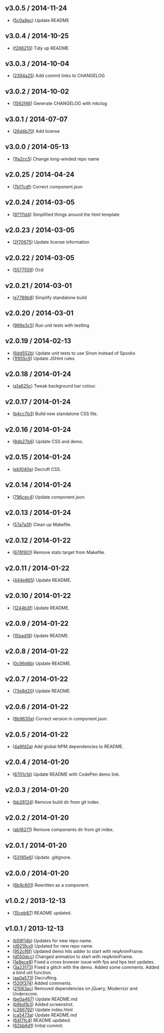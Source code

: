 ## v3.0.5 / 2014-11-24

 * ([5c0a8ec](https://github.com/tanem/skyline/commit/5c0a8ec125a68b6664866f1e811e35ca4865ec84)) Update README

## v3.0.4 / 2014-10-25

 * ([f266210](https://github.com/tanem/skyline/commit/f2662100b64b6f5d1d80e875dc3f2f8c769451d8)) Tidy up README

## v3.0.3 / 2014-10-04

 * ([2394a25](https://github.com/tanem/skyline/commit/2394a25bfd0cd586e8f6ec03deca13e812c43310)) Add commit links to CHANGELOG

## v3.0.2 / 2014-10-02

 * ([1562f46](https://github.com/tanem/skyline/commit/1562f46a4408f865bf29edaac57ae31e0f57febe)) Generate CHANGELOG with mkclog

## v3.0.1 / 2014-07-07

 * ([26d4b70](https://github.com/tanem/skyline/commit/26d4b705e80a1c19f44d097135ad6ca6b2e3019f)) Add license

## v3.0.0 / 2014-05-13

 * ([1fa2cc5](https://github.com/tanem/skyline/commit/1fa2cc54b3c88dbc3b9cc1a0dc176bb670a7c57d)) Change long-winded repo name

## v2.0.25 / 2014-04-24

 * ([7bf7cdf](https://github.com/tanem/skyline/commit/7bf7cdf0b35ffd0c6c18a4b294f73fc337f0049d)) Correct component.json

## v2.0.24 / 2014-03-05

 * ([97111d4](https://github.com/tanem/skyline/commit/97111d440ced90fb961c0f8c22c1c00f6dfd62e2)) Simplified things around the html template

## v2.0.23 / 2014-03-05

 * ([2f70675](https://github.com/tanem/skyline/commit/2f70675f62c20eb4da79517896350a3444f2a62b)) Update license information

## v2.0.22 / 2014-03-05

 * ([5577559](https://github.com/tanem/skyline/commit/557755936c1af9daac4f80a2b8a7766b2700b043)) Ocd

## v2.0.21 / 2014-03-01

 * ([e7789b8](https://github.com/tanem/skyline/commit/e7789b8e7532dab9b51bb3629f8858d20be5a96d)) Simplify standalone build

## v2.0.20 / 2014-03-01

 * ([966e3c5](https://github.com/tanem/skyline/commit/966e3c5a5e72c8534672c757cc96ef731d0068bb)) Run unit tests with testling

## v2.0.19 / 2014-02-13

 * ([6dd552b](https://github.com/tanem/skyline/commit/6dd552bbd592bd9ebe847074ef53f1c02993ace9)) Update unit tests to use Sinon instead of Spooks
 * ([1f855c9](https://github.com/tanem/skyline/commit/1f855c93127d9103c9afdac66298b4de2687946c)) Update JSHint rules

## v2.0.18 / 2014-01-24

 * ([a1a625c](https://github.com/tanem/skyline/commit/a1a625c7b832de5566abe232800cae36e7e50ed3)) Tweak background bar colour.

## v2.0.17 / 2014-01-24

 * ([b4cc7b3](https://github.com/tanem/skyline/commit/b4cc7b33f2683a03cece3b813ee156d0c0b42f4b)) Build new standalone CSS file.

## v2.0.16 / 2014-01-24

 * ([8db27b6](https://github.com/tanem/skyline/commit/8db27b6ab7d5b4fa9f64caf9363dcc5b289f62ed)) Update CSS and demo.

## v2.0.15 / 2014-01-24

 * ([eb1040e](https://github.com/tanem/skyline/commit/eb1040ef311660e9d768b3597711d329c92e7ad5)) Decruft CSS.

## v2.0.14 / 2014-01-24

 * ([796cec4](https://github.com/tanem/skyline/commit/796cec4c3082277e6417721f25e1434e2a1c905a)) Update component.json.

## v2.0.13 / 2014-01-24

 * ([57a7a3f](https://github.com/tanem/skyline/commit/57a7a3f58b1fb15ba67c80b264bf8148336a9382)) Clean up Makefile.

## v2.0.12 / 2014-01-22

 * ([678f601](https://github.com/tanem/skyline/commit/678f601e3dad9fdd05d2ae4a8c34d8fdc09f9318)) Remove stats target from Makefile.

## v2.0.11 / 2014-01-22

 * ([444e865](https://github.com/tanem/skyline/commit/444e8651d3e10cc06252ecb919cd22b5b7fdf89a)) Update README.

## v2.0.10 / 2014-01-22

 * ([1244b3f](https://github.com/tanem/skyline/commit/1244b3fb69f23301decdf5f82bb91e6daee91315)) Update README.

## v2.0.9 / 2014-01-22

 * ([15bad18](https://github.com/tanem/skyline/commit/15bad1870058de1fefe7301e8f886263d2fb196b)) Update README.

## v2.0.8 / 2014-01-22

 * ([0c96d6b](https://github.com/tanem/skyline/commit/0c96d6b42c8ad54cf3476d9f29d61bbf36161336)) Update README.

## v2.0.7 / 2014-01-22

 * ([73e8d20](https://github.com/tanem/skyline/commit/73e8d20ff0a6f6472491d502485cdca1d64264e6)) Update README.

## v2.0.6 / 2014-01-22

 * ([6b9630e](https://github.com/tanem/skyline/commit/6b9630ebbfd1368873e60a7b8d9a1efa1922f46d)) Correct version in component.json.

## v2.0.5 / 2014-01-22

 * ([4a9fd2a](https://github.com/tanem/skyline/commit/4a9fd2ab68877dfe5339d4e85598af9dff0f72a9)) Add global NPM dependencies to README.

## v2.0.4 / 2014-01-20

 * ([6701c1d](https://github.com/tanem/skyline/commit/6701c1db99e6710ae984fc2cd45f0c0f526101df)) Update README with CodePen demo link.

## v2.0.3 / 2014-01-20

 * ([bb28124](https://github.com/tanem/skyline/commit/bb281245ff570a4855dcd7eeb72b56d7e162dcba)) Remove build dir from git index.

## v2.0.2 / 2014-01-20

 * ([ab18271](https://github.com/tanem/skyline/commit/ab182711507ad4636ccf5294f57df07d59c1fc61)) Remove components dir from git index.

## v2.0.1 / 2014-01-20

 * ([53185e6](https://github.com/tanem/skyline/commit/53185e67757ed96f917e8223b09a61dcf3b7f1dd)) Update .gitignore.

## v2.0.0 / 2014-01-20

 * ([6b9c601](https://github.com/tanem/skyline/commit/6b9c6012d85a5f24c204883580496109c3d17161)) Rewritten as a component.

## v1.0.2 / 2013-12-13

 * ([15ceb87](https://github.com/tanem/skyline/commit/15ceb871f92e0507459088e6b50f975e2694c9bd)) README updated.

## v1.0.1 / 2013-12-13

 * ([b59f14b](https://github.com/tanem/skyline/commit/b59f14b8cab673187e8eaf3a20cd259c500572e7)) Updates for new repo name.
 * ([d9219cd](https://github.com/tanem/skyline/commit/d9219cdda7cf5345fc6ee26b1bfccaf15029f224)) Updated for new repo name.
 * ([952cf6f](https://github.com/tanem/skyline/commit/952cf6f21d971ffb5b4e82a6ecc6ff3277a451aa)) Updated demo hits adder to start with reqAnimFrame.
 * ([d050dcc](https://github.com/tanem/skyline/commit/d050dcc0211e5227046ab4d3ddd62673c7fe2c5d)) Changed animation to start with reqAnimFrame.
 * ([1e8ece8](https://github.com/tanem/skyline/commit/1e8ece841c5a605f394739ad016595e8d2920a12)) Fixed a cross browser issue with fps and hps text updates.
 * ([3a23173](https://github.com/tanem/skyline/commit/3a231734f03fe1d8a818b58dc24b2a78cd576ebf)) Fixed a glitch with the demo. Added some comments. Added a bind util function.
 * ([aa0a573](https://github.com/tanem/skyline/commit/aa0a573da6928092a25b2acff1bf1b1d0740a4d5)) Decrufting.
 * ([520f374](https://github.com/tanem/skyline/commit/520f37474e0a7823eeb26ef1c62d6749a9ce3216)) Added comments.
 * ([21063ac](https://github.com/tanem/skyline/commit/21063ac7d665800e66d034b7967232659ffbb738)) Removed dependencies on jQuery, Modernizr and Underscore.
 * ([be0a467](https://github.com/tanem/skyline/commit/be0a467505946b4ca07fa34a467568901b3bd88c)) Update README.md
 * ([b9bd1b3](https://github.com/tanem/skyline/commit/b9bd1b30f4dbd40fa83d143d5fc4f2685717d6b9)) Added screenshot.
 * ([c266792](https://github.com/tanem/skyline/commit/c266792e4c78306dba7c4256c497117769fc8e0d)) Update index.html
 * ([ca5473a](https://github.com/tanem/skyline/commit/ca5473a3b6c05b3af845783f91fa8abc78b8285a)) Update README.md
 * ([64f7fc4](https://github.com/tanem/skyline/commit/64f7fc48b57ec0256bc1b01c31e93a1853b39898)) README updated.
 * ([62bb6d1](https://github.com/tanem/skyline/commit/62bb6d18ff1d96a7c5197640ee363cc1a61a4f95)) Initial commit.
